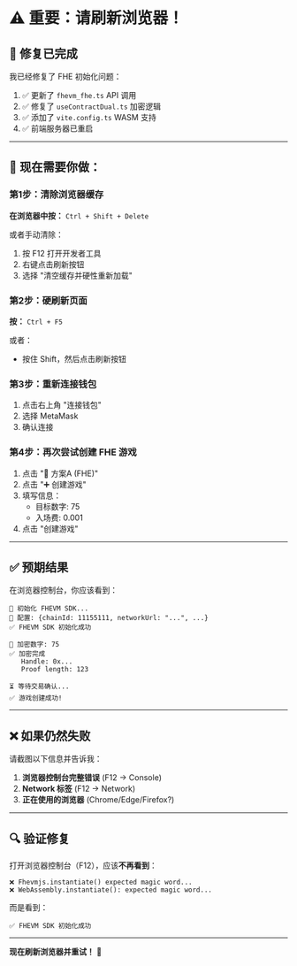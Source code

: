 # ⚠️ 重要：请刷新浏览器！

## 🔧 修复已完成

我已经修复了 FHE 初始化问题：

1. ✅ 更新了 `fhevm_fhe.ts` API 调用
2. ✅ 修复了 `useContractDual.ts` 加密逻辑
3. ✅ 添加了 `vite.config.ts` WASM 支持
4. ✅ 前端服务器已重启

---

## 🚀 现在需要你做：

### 第1步：清除浏览器缓存

**在浏览器中按：** `Ctrl + Shift + Delete`

或者手动清除：
1. 按 F12 打开开发者工具
2. 右键点击刷新按钮
3. 选择 "清空缓存并硬性重新加载"

### 第2步：硬刷新页面

**按：** `Ctrl + F5`

或者：
- 按住 Shift，然后点击刷新按钮

### 第3步：重新连接钱包

1. 点击右上角 "连接钱包"
2. 选择 MetaMask
3. 确认连接

### 第4步：再次尝试创建 FHE 游戏

1. 点击 "🔐 方案A (FHE)"
2. 点击 "➕ 创建游戏"
3. 填写信息：
   - 目标数字: 75
   - 入场费: 0.001
4. 点击 "创建游戏"

---

## ✅ 预期结果

在浏览器控制台，你应该看到：

```
🔧 初始化 FHEVM SDK...
📡 配置: {chainId: 11155111, networkUrl: "...", ...}
✅ FHEVM SDK 初始化成功

🔐 加密数字: 75
✅ 加密完成
   Handle: 0x...
   Proof length: 123

⏳ 等待交易确认...
✅ 游戏创建成功!
```

---

## ❌ 如果仍然失败

请截图以下信息并告诉我：

1. **浏览器控制台完整错误** (F12 → Console)
2. **Network 标签** (F12 → Network)
3. **正在使用的浏览器** (Chrome/Edge/Firefox?)

---

## 🔍 验证修复

打开浏览器控制台（F12），应该**不再看到**：

```
❌ Fhevmjs.instantiate() expected magic word...
❌ WebAssembly.instantiate(): expected magic word...
```

而是看到：

```
✅ FHEVM SDK 初始化成功
```

---

**现在刷新浏览器并重试！** 🚀

